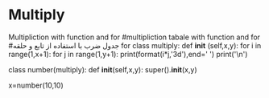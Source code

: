 # Multiply
Multipliction with function and for
#multipliction tabale with function and for
#جدول ضرب با استفاده از تابع و حلقه for
class multiply:
    def __init__ (self,x,y):
                    for i in range(1,x+1):
                        for j in range(1,y+1):
                            print(format(i*j,'3d'),end='  ')
                        print('\n')
                        
class number(multiply):
    def __init__(self,x,y):
        super().__init__(x,y)

x=number(10,10)
